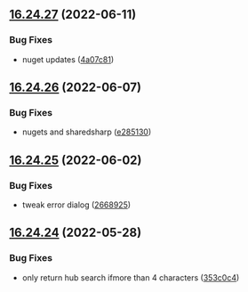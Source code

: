 ## [16.24.27](https://github.com/phandcock/GrampsView/compare/v16.24.26...v16.24.27) (2022-06-11)


### Bug Fixes

* nuget updates ([4a07c81](https://github.com/phandcock/GrampsView/commit/4a07c81a358ac4e799d1de182e2250fb66c72931))



## [16.24.26](https://github.com/phandcock/GrampsView/compare/v16.24.25...v16.24.26) (2022-06-07)


### Bug Fixes

* nugets and sharedsharp ([e285130](https://github.com/phandcock/GrampsView/commit/e2851308a21462fdabb1f742dcdea821282a26c8))



## [16.24.25](https://github.com/phandcock/GrampsView/compare/v16.24.24...v16.24.25) (2022-06-02)


### Bug Fixes

* tweak error dialog ([2668925](https://github.com/phandcock/GrampsView/commit/26689255137c45e23d998305cccecdd2f02ab6ba))



## [16.24.24](https://github.com/phandcock/GrampsView/compare/v16.24.23...v16.24.24) (2022-05-28)


### Bug Fixes

* only return hub search ifmore than 4 characters ([353c0c4](https://github.com/phandcock/GrampsView/commit/353c0c4bb5e16f18a9af9dd013b90c3350bb6929))



